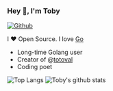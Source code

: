 ### Hey 👋, I'm Toby

[![Github](https://img.shields.io/github/followers/toby1991?label=Follow&style=social)](https://github.com/toby1991)

I ❤ Open Source. I love [Go](https://golang.org)

* Long-time Golang user
* Creator of @[totoval](https://github.com/totoval)
* Coding poet

![Top Langs](https://github-readme-stats.vercel.app/api/top-langs/?username=toby1991&theme=vue&hide=html)
![Toby's github stats](https://github-readme-stats.vercel.app/api?username=toby1991&include_all_commits=true&theme=slateorange&show_icons=true&count_private=true&line_height=40&cache_seconds=1800)
